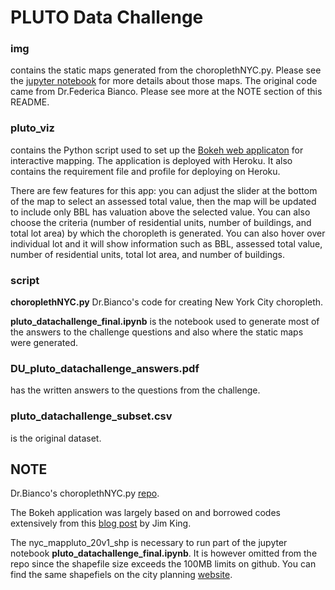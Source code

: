 # PLUTO Data Challenge

### img
contains the static maps generated from the choroplethNYC.py. Please see the [jupyter notebook](https://github.com/td928/pluto-data-challenge/blob/master/script/pluto_datachallenge_final.ipynb) for more details about those maps. The original code came from Dr.Federica Bianco. Please see more at the NOTE section of this README. 



### pluto_viz
contains the Python script used to set up the [Bokeh web applicaton](https://vast-everglades-01302.herokuapp.com/pluto_viz) for interactive mapping. The application is deployed with Heroku. It also contains the requirement file and profile for deploying on Heroku.

There are few features for this app: you can adjust the slider at the bottom of the map to select an assessed total value, then the map will be updated to include only BBL has valuation above the selected value. You can also choose the criteria (number of residential units, number of buildings, and total lot area) by which the choropleth is generated. You can also hover over individual lot and it will show information such as BBL, assessed total value, number of residential units, total lot area, and number of buildings.



### script
__choroplethNYC.py__ Dr.Bianco's code for creating New York City choropleth.

__pluto_datachallenge_final.ipynb__ is the notebook used to generate most of the answers to the challenge questions and also where the static maps were generated.



### DU_pluto_datachallenge_answers.pdf
has the written answers to the questions from the challenge. 



### pluto_datachallenge_subset.csv
is the original dataset.



## NOTE
Dr.Bianco's choroplethNYC.py [repo](https://github.com/fedhere/choroplethNYC).

The Bokeh application was largely based on and borrowed codes extensively from this [blog post](https://towardsdatascience.com/how-to-create-an-interactive-geographic-map-using-python-and-bokeh-12981ca0b567) by Jim King. 


The nyc_mappluto_20v1_shp is necessary to run part of the jupyter notebook __pluto_datachallenge_final.ipynb__. It is however omitted from the repo since the shapefile size exceeds the 100MB limits on github. You can find the same shapefiels on the city planning [website](https://www1.nyc.gov/site/planning/data-maps/open-data/dwn-pluto-mappluto.page).


